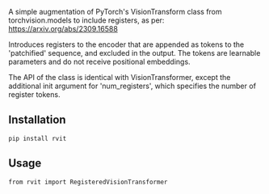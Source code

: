 A simple augmentation of PyTorch's VisionTransform class from torchvision.models to include registers, as per: https://arxiv.org/abs/2309.16588

Introduces registers to the encoder that are appended as tokens to the 'patchified' sequence, and excluded in the output.
The tokens are learnable parameters and do not receive positional embeddings.

The API of the class is identical with VisionTransformer, except the additional init argument for 'num_registers', which specifies the number of register tokens.

## Installation
```
pip install rvit
```

## Usage
```
from rvit import RegisteredVisionTransformer
```
